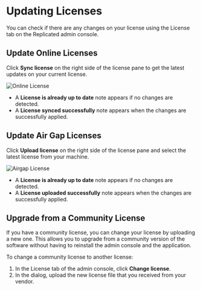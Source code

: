 # Updating Licenses

You can check if there are any changes on your license using the License tab on the Replicated admin console.

## Update Online Licenses

Click **Sync license** on the right side of the license pane to get the latest updates on your current license.

![Online License](/images/online-license-tab.png)

- A **License is already up to date** note appears if no changes are detected.
- A **License synced successfully** note appears when the changes are successfully applied.

## Update Air Gap Licenses

Click **Upload license** on the right side of the license pane and select the latest license from your machine.

![Airgap License](/images/airgap-license-tab.png)

- A **License is already up to date** note appears if no changes are detected.
- A **License uploaded successfully** note appears when the changes are successfully applied.

## Upgrade from a Community License

If you have a community license, you can change your license by uploading a new one. This allows you to upgrade from a community version of the software without having to reinstall the admin console and the application.

To change a community license to another license:

1. In the License tab of the admin console, click **Change license**.
1. In the dialog, upload the new license file that you received from your vendor.
